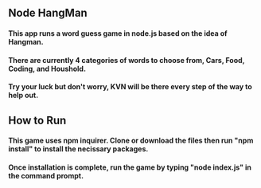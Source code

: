 ## Node HangMan  
#### This app runs a word guess game in node.js based on the idea of Hangman.   
#### There are currently 4 categories of words to choose from, Cars, Food, Coding, and Houshold.  
#### Try your luck but don't worry, KVN will be there every step of the way to help out.  

## How to Run  
#### This game uses npm inquirer.  Clone or download the files then run "npm install" to install the necissary packages.  
#### Once installation is complete, run the game by typing "node index.js" in the command prompt.
